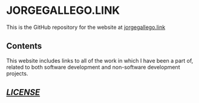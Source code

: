 # JORGEGALLEGO.LINK

This is the GitHub repository for the website at [jorgegallego.link](https://jorgegallego.link)

## Contents

This website includes links to all of the work in which I have been a part of, related to both software development and non-software development projects.

## ***[LICENSE](LICENSE)***